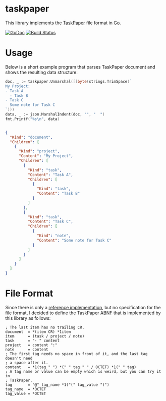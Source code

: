 # taskpaper

This library implements the [TaskPaper](https://www.taskpaper.com/) file format
in [Go](https://golang.org/).

[![GoDoc](https://godoc.org/github.com/felixge/taskpaper?status.svg)](https://godoc.org/github.com/felixge/taskpaper)
[![Build Status](https://travis-ci.org/felixge/taskpaper.svg?branch=master)](https://travis-ci.org/felixge/taskpaper)

# Usage

Below is a short example program that parses TaskPaper document and shows
the resulting data structure:

```go
doc, _ := taskpaper.Unmarshal([]byte(strings.TrimSpace(`
My Project:
- Task A
  - Task B
- Task C
  Some note for Task C
`)))
data, _ := json.MarshalIndent(doc, "", "  ")
fmt.Printf("%s\n", data)
```
```json

{
  "Kind": "document",
  "Children": [
    {
      "Kind": "project",
      "Content": "My Project",
      "Children": [
        {
          "Kind": "task",
          "Content": "Task A",
          "Children": [
            {
              "Kind": "task",
              "Content": "Task B"
            }
          ]
        },
        {
          "Kind": "task",
          "Content": "Task C",
          "Children": [
            {
              "Kind": "note",
              "Content": "Some note for Task C"
            }
          ]
        }
      ]
    }
  ]
}

```

# File Format

Since there is only a [reference implementation](https://www.taskpaper.com/),
but no specification for the file format, I decided to define the TaskPaper
[ABNF](https://en.wikipedia.org/wiki/Augmented_Backus%E2%80%93Naur_form) that
is implemented by this library as follows:

```
; The last item has no trailing CR.
document  = *(item CR) *1item
item      = (task / project / note)
task      = "- " content
project   = content ":"
note      = content
; The first tag needs no space in front of it, and the last tag doesn't need
; a space after it.
content   = *1(tag " ") *(" " tag " " / OCTET) *1(" " tag)
; A tag name or value can be empty which is weird, but you can try it in
; TaskPaper.
tag       = "@" tag_name *1("(" tag_value ")")
tag_name  = *OCTET
tag_value = *OCTET
```
